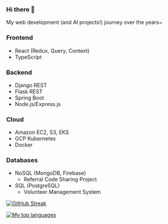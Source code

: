 ### Hi there 👋

My web development (and AI projects!) journey over the years~ 

### Frontend
- React (Redux, Query, Context)
- TypeScript

### Backend
- Django REST
- Flask REST
- Spring Boot
- Node.js/Express.js

### Cloud
- Amazon EC2, S3, EKS
- GCP Kubernetes
- Docker
  
### Databases
- NoSQL (MongoDB, Firebase)
  - Referral Code Sharing Project
- SQL (PostgreSQL)
  - Volunteer Management System

[![GitHub Streak](https://github-readme-streak-stats.herokuapp.com/?user=neozhixuan&theme=blue-green)](https://git.io/streak-stats)

[![My top languages](https://github-readme-stats.vercel.app/api/top-langs/?username=neozhixuan&theme=blue-green)](https://github.com/anuraghazra/github-readme-stats) 
